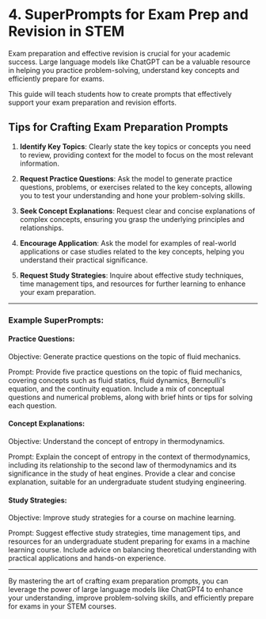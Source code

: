 # 4. SuperPrompts for Exam Prep and Revision in STEM

Exam preparation and effective revision is crucial for your academic success. Large language models like ChatGPT can be a valuable resource in helping you practice problem-solving, understand key concepts and efficiently prepare for exams. 

This guide will teach students how to create prompts that effectively support your exam preparation and revision efforts.

## Tips for Crafting Exam Preparation Prompts

1. **Identify Key Topics**: Clearly state the key topics or concepts you need to review, providing context for the model to focus on the most relevant information.

2. **Request Practice Questions**: Ask the model to generate practice questions, problems, or exercises related to the key concepts, allowing you to test your understanding and hone your problem-solving skills.

3. **Seek Concept Explanations**: Request clear and concise explanations of complex concepts, ensuring you grasp the underlying principles and relationships.

4. **Encourage Application**: Ask the model for examples of real-world applications or case studies related to the key concepts, helping you understand their practical significance.

5. **Request Study Strategies**: Inquire about effective study techniques, time management tips, and resources for further learning to enhance your exam preparation.

---

### Example SuperPrompts:

#### Practice Questions:

Objective: Generate practice questions on the topic of fluid mechanics.

Prompt: Provide five practice questions on the topic of fluid mechanics, covering concepts such as fluid statics, fluid dynamics, Bernoulli's equation, and the continuity equation. Include a mix of conceptual questions and numerical problems, along with brief hints or tips for solving each question.

#### Concept Explanations:

Objective: Understand the concept of entropy in thermodynamics.

Prompt: Explain the concept of entropy in the context of thermodynamics, including its relationship to the second law of thermodynamics and its significance in the study of heat engines. Provide a clear and concise explanation, suitable for an undergraduate student studying engineering.

#### Study Strategies:

Objective: Improve study strategies for a course on machine learning.

Prompt: Suggest effective study strategies, time management tips, and resources for an undergraduate student preparing for exams in a machine learning course. Include advice on balancing theoretical understanding with practical applications and hands-on experience.

---

By mastering the art of crafting exam preparation prompts, you can leverage the power of large language models like ChatGPT4 to enhance your understanding, improve problem-solving skills, and efficiently prepare for exams in your STEM courses.

